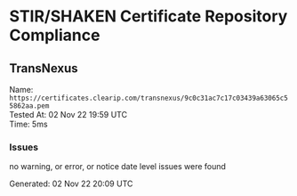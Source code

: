 # STIR/SHAKEN Certificate Repository Compliance

## TransNexus

Name: `https://certificates.clearip.com/transnexus/9c0c31ac7c17c03439a63065c55862aa.pem`\
Tested At: 02 Nov 22 19:59 UTC\
Time: 5ms

### Issues

no warning, or error, or notice date level issues were found

Generated: 02 Nov 22 20:09 UTC